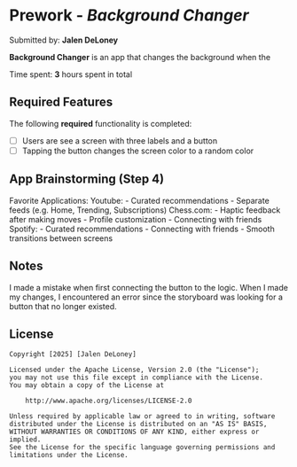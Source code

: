 # Prework - *Background Changer*

Submitted by: **Jalen DeLoney**

**Background Changer** is an app that changes the background when the 

Time spent: **3** hours spent in total

## Required Features

The following **required** functionality is completed:

- [ ] Users are see a screen with three labels and a button
- [ ] Tapping the button changes the screen color to a random color

## App Brainstorming (Step 4)
Favorite Applications:
  Youtube:
    - Curated recommendations
    - Separate feeds (e.g. Home, Trending, Subscriptions)
  Chess.com:
    - Haptic feedback after making moves
    - Profile customization
    - Connecting with friends
  Spotify:
    - Curated recommendations
    - Connecting with friends
    - Smooth transitions between screens
    
## Notes
I made a mistake when first connecting the button to the logic. When I made my changes, I encountered an error since the storyboard was looking for a button that no longer existed.

## License

    Copyright [2025] [Jalen DeLoney]

    Licensed under the Apache License, Version 2.0 (the "License");
    you may not use this file except in compliance with the License.
    You may obtain a copy of the License at

        http://www.apache.org/licenses/LICENSE-2.0

    Unless required by applicable law or agreed to in writing, software
    distributed under the License is distributed on an "AS IS" BASIS,
    WITHOUT WARRANTIES OR CONDITIONS OF ANY KIND, either express or implied.
    See the License for the specific language governing permissions and
    limitations under the License.
